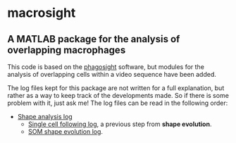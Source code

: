 # macrosight
## A MATLAB package for the analysis of overlapping macrophages
This code is based on the [phagosight](https://github.com/phagosight/phagosight)
software, but modules for the analysis of overlapping cells within a video sequence
have been added. 

The log files kept for this package are not written for a full explanation, but 
rather as a way to keep track of the developments made. So if there is some
problem with it, just ask me! The log files can be read in the following order:
+ [Shape analysis log](./md-logs/shapeanalysis-log.md)
  + [Single cell following log](./md-logs/shapeandsom-log.md), a previous step from 
  __shape evolution__.
  + [SOM shape evolution log](./md-logs/shapeandsom-log.md).


